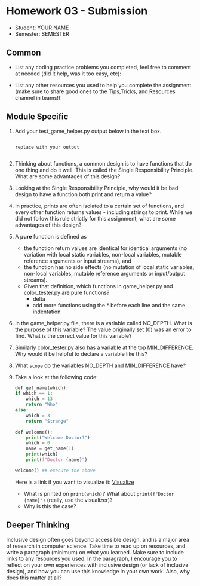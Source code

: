 # Homework 03 - Submission


* Student: YOUR NAME
* Semester: SEMESTER

## Common

* List any coding practice problems you completed, feel free to comment at needed (did it help, was it too easy, etc):

* List any other resources you used to help you complete the assignment (make sure to share good ones to the Tips,Tricks, and Resources channel in teams!):
  

## Module Specific

1. Add your test_game_helper.py output below in the text box.
    ```text

    replace with your output


    ```
2. Thinking about functions, a common design is to have functions that do one thing and do it well.  This is called the Single Responsibility Principle.  What are some advantages of this design?  
3. Looking at the Single Responsibility Principle, why would it be bad design to have a function both print and return a value?
4. In practice, prints are often isolated to a certain set of functions, and every other function returns values - including strings to print. While we did not follow this rule strictly for this assignment, what are some advantages of this design?
5. A **pure** function is defined as
   * the function return values are identical for identical arguments (no variation with local static variables, non-local variables, mutable reference arguments or input streams), and
   * the function has no side effects (no mutation of local static variables, non-local variables, mutable reference arguments or input/output streams).
   * Given that definition, which functions in game_helper.py and color_tester.py are pure functions?
     * delta
     * add more functions using the * before each line and the same indentation
6. In the game_helper.py file, there is a variable called NO_DEPTH. What is the purpose of this variable? The value originally set (0) was an error to find. What is the correct value for this variable? 
7. Similarly color_tester.py also has a variable at the top MIN_DIFFERENCE. Why would it be helpful to declare a variable like this?
8. What `scope` do the variables NO_DEPTH and MIN_DIFFERENCE have?
9. Take a look at the following code:
    ```python
    def get_name(which):
    if which == 1:
        which = 13
        return "Who"
    else:
        which = 3
        return "Strange"

    def welcome():
        print("Welcome Doctor?")
        which = 0
        name = get_name(1)
        print(which)
        print(f"Doctor {name}")
    
    welcome() ## execute the above
    ```
    Here is a link if you want to visualize it: [Visualize](https://pythontutor.com/visualize.html#code=%0Adef%20get_name%28which%29%3A%0A%20%20%20%20if%20which%20%3D%3D%201%3A%0A%20%20%20%20%20%20%20%20which%20%3D%2010%0A%20%20%20%20%20%20%20%20return%20%22Who%22%0A%20%20%20%20else%3A%0A%20%20%20%20%20%20%20%20which%20%3D%203%0A%20%20%20%20%20%20%20%20return%20%22Strange%22%0A%0Adef%20welcome%28%29%3A%0A%20%20%20%20print%28%22Welcome%20Doctor%3F%22%29%0A%20%20%20%20which%20%3D%200%0A%20%20%20%20name%20%3D%20get_name%281%29%0A%20%20%20%20print%28which%29%0A%20%20%20%20print%28f%22Doctor%20%7Bname%7D%22%29%0A%20%20%20%20%0Awelcome%28%29%20%23%23%20execute%20the%20above&cumulative=false&heapPrimitives=nevernest&mode=edit&origin=opt-frontend.js&py=3&rawInputLstJSON=%5B%5D&textReferences=false)

    * What is printed on `print(which)`? What about `print(f"Doctor {name}")` (really, use the visualizer)? 
    * Why is this the case?

## Deeper Thinking

Inclusive design often goes beyond accessible design, and is a major area of research in computer science. Take time to read up on resources, and write a paragraph (minimum) on what you learned. Make sure to include links to any resources you used. In the paragraph, I encourage you to reflect on your own experiences with inclusive design (or lack of inclusive design), and how you can use this knowledge in your own work. Also, why does this matter at all? 
